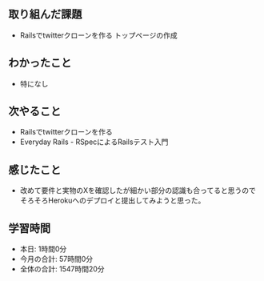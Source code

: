 ## 取り組んだ課題
- Railsでtwitterクローンを作る トップページの作成
## わかったこと
- 特になし
## 次やること
- Railsでtwitterクローンを作る
- Everyday Rails - RSpecによるRailsテスト入門
## 感じたこと
- 改めて要件と実物のXを確認したが細かい部分の認識も合ってると思うのでそろそろHerokuへのデプロイと提出してみようと思った。
## 学習時間
- 本日: 1時間0分
- 今月の合計: 57時間0分
- 全体の合計: 1547時間20分
